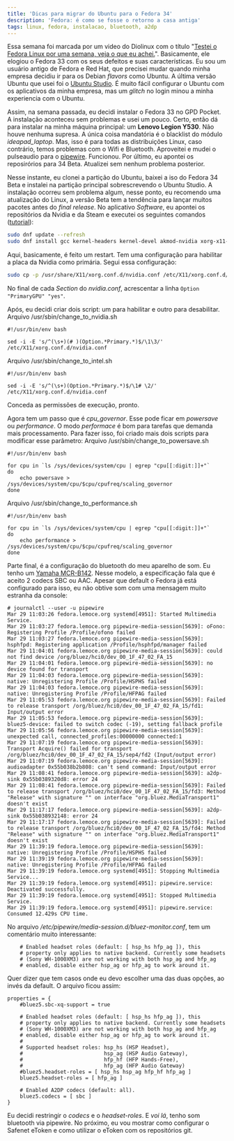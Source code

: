```yaml
---
title: 'Dicas para migrar do Ubuntu para o Fedora 34'
description: 'Fedora: é como se fosse o retorno a casa antiga'
tags: linux, fedora, instalacao, bluetooth, a2dp
---
```


Essa semana foi marcada por um video do Diolinux com o título "[Testei o Fedora Linux por uma semana, veja o que eu achei.](https://www.youtube.com/watch?v=IOEACWRrEnk)".
Basicamente, ele elogiou o Fedora 33 com os seus defeitos e suas características. Eu sou um usuário
antigo de Fedora e Red Hat, que precisei mudar quando minha empresa decidiu ir para os Debian *flavors*
como Ubuntu. A última versão Ubuntu que usei foi o [Ubuntu Studio](https://ubuntustudio.org/). É muito fácil
configurar o Ubuntu com os aplicativos da minha empresa, mas um *glitch* no login minou a minha experiencia com
o Ubuntu.

Assim, na semana passada, eu decidi instalar o Fedora 33 no GPD Pocket. A instalação aconteceu sem problemas e
usei um pouco. Certo, então dá para instalar na minha máquina principal: um **Lenovo Legion Y530**. Não houve
nenhuma supresa. A única coisa mandatória é o blacklist do módulo *ideapad_laptop*. Mas, isso é para todas as
distribuições Linux, caso contrário, temos problemas com o Wifi e Bluetooth. Aproveitei e mudei o pulseaudio
para o [pipewire](https://pipewire.org/). Funcionou. Por último, eu apontei os reposirórios para 34 Beta.
Atualizei sem nenhum problema posterior.

Nesse instante, eu clonei a partição do Ubuntu, baixei a iso do Fedora 34 Beta e instalei na partição principal
sobrescrevendo o Ubuntu Studio. A instalação ocorreu sem problema algum, nesse ponto, eu recomendo uma atualização
do Linux, a versão Beta tem a tendência para lançar muitos pacotes antes do *final release*. No aplicativo
*Software*, eu apontei os repositórios da Nvidia e da Steam e executei os seguintes comandos ([tutorial](https://docs.fedoraproject.org/en-US/quick-docs/how-to-set-nvidia-as-primary-gpu-on-optimus-based-laptops/)):

``` bash
sudo dnf update --refresh
sudo dnf install gcc kernel-headers kernel-devel akmod-nvidia xorg-x11-drv-nvidia xorg-x11-drv-nvidia-libs xorg-x11-drv-nvidia-libs.i686
```

Aqui, basicamente, é feito um restart. Tem uma configuração para habilitar a placa da Nvidia como primária.
Segui essa configuração:

``` bash
sudo cp -p /usr/share/X11/xorg.conf.d/nvidia.conf /etc/X11/xorg.conf.d/nvidia.conf
```

No final de cada *Section* do *nvidia.conf*, acrescentar a linha ```Option "PrimaryGPU" "yes"```.

Após, eu decidi criar dois script: um para habilitar e outro para desabilitar. 
Arquivo /usr/sbin/change_to_nvidia.sh

```
#!/usr/bin/env bash

sed -i -E 's/^(\s+)(# )(Option.*Primary.*)$/\1\3/' /etc/X11/xorg.conf.d/nvidia.conf
```

Arquivo /usr/sbin/change_to_intel.sh

```
#!/usr/bin/env bash

sed -i -E 's/^(\s+)(Option.*Primary.*)$/\1# \2/' /etc/X11/xorg.conf.d/nvidia.conf
```

Conceda as permissões de execução, pronto.

Agora tem um passo que é *cpu_governor*. Esse pode ficar em *powersave* ou *performance*. O modo *performace*
é bom para tarefas que demanda mais processamento. Para fazer isso, foi criado mais dois scripts para
modificar esse parâmetro:
Arquivo /usr/sbin/change_to_powersave.sh

```
#!/usr/bin/env bash

for cpu in `ls /sys/devices/system/cpu | egrep "cpu[[:digit:]]+"`
do
    echo powersave > /sys/devices/system/cpu/$cpu/cpufreq/scaling_governor
done
```

Arquivo /usr/sbin/change_to_performance.sh
```
#!/usr/bin/env bash

for cpu in `ls /sys/devices/system/cpu | egrep "cpu[[:digit:]]+"`
do
    echo performance > /sys/devices/system/cpu/$cpu/cpufreq/scaling_governor
done
```

Parte final, é a configuração do bluetooth do meu aparelho de som. Eu tenho um [Yamaha MCR-B142](https://uk.yamaha.com/files/download/other_assets/6/328816/MCR-B142_om_AB-1.pdf).
Nesse modelo, a especificação fala que é aceito 2 codecs SBC ou AAC. Apesar que default o Fedora já está
configurado para isso, eu não obtive som com uma mensagem muito estranha da console:

```
# journalctl --user -u pipewire
Mar 29 11:03:26 fedora.lemoce.org systemd[4951]: Started Multimedia Service.
Mar 29 11:03:27 fedora.lemoce.org pipewire-media-session[5639]: oFono: Registering Profile /Profile/ofono failed
Mar 29 11:03:27 fedora.lemoce.org pipewire-media-session[5639]: hsphfpd: Registering application /Profile/hsphfpd/manager failed
Mar 29 11:04:01 fedora.lemoce.org pipewire-media-session[5639]: could not find device /org/bluez/hci0/dev_00_1F_47_02_FA_15
Mar 29 11:04:01 fedora.lemoce.org pipewire-media-session[5639]: no device found for transport
Mar 29 11:04:03 fedora.lemoce.org pipewire-media-session[5639]: native: Unregistering Profile /Profile/HSPHS failed
Mar 29 11:04:03 fedora.lemoce.org pipewire-media-session[5639]: native: Unregistering Profile /Profile/HFPAG failed
Mar 29 11:05:53 fedora.lemoce.org pipewire-media-session[5639]: Failed to release transport /org/bluez/hci0/dev_00_1F_47_02_FA_15/fd1: Input/output error
Mar 29 11:05:53 fedora.lemoce.org pipewire-media-session[5639]: bluez5-device: failed to switch codec (-19), setting fallback profile
Mar 29 11:05:56 fedora.lemoce.org pipewire-media-session[5639]: unexpected call, connected_profiles:00000000 connected:1
Mar 29 11:07:19 fedora.lemoce.org pipewire-media-session[5639]: Transport Acquire() failed for transport /org/bluez/hci0/dev_00_1F_47_02_FA_15/sep4/fd2 (Input/output error)
Mar 29 11:07:19 fedora.lemoce.org pipewire-media-session[5639]: audioadapter 0x55b038b2b808: can't send command: Input/output error
Mar 29 11:08:41 fedora.lemoce.org pipewire-media-session[5639]: a2dp-sink 0x55b0389320d8: error 24
Mar 29 11:08:41 fedora.lemoce.org pipewire-media-session[5639]: Failed to release transport /org/bluez/hci0/dev_00_1F_47_02_FA_15/fd3: Method "Release" with signature "" on interface "org.bluez.MediaTransport1" doesn't exist
Mar 29 11:17:17 fedora.lemoce.org pipewire-media-session[5639]: a2dp-sink 0x55b038932148: error 24
Mar 29 11:17:17 fedora.lemoce.org pipewire-media-session[5639]: Failed to release transport /org/bluez/hci0/dev_00_1F_47_02_FA_15/fd4: Method "Release" with signature "" on interface "org.bluez.MediaTransport1" doesn't exist
Mar 29 11:39:19 fedora.lemoce.org pipewire-media-session[5639]: native: Unregistering Profile /Profile/HSPHS failed
Mar 29 11:39:19 fedora.lemoce.org pipewire-media-session[5639]: native: Unregistering Profile /Profile/HFPAG failed
Mar 29 11:39:19 fedora.lemoce.org systemd[4951]: Stopping Multimedia Service...
Mar 29 11:39:19 fedora.lemoce.org systemd[4951]: pipewire.service: Deactivated successfully.
Mar 29 11:39:19 fedora.lemoce.org systemd[4951]: Stopped Multimedia Service.
Mar 29 11:39:19 fedora.lemoce.org systemd[4951]: pipewire.service: Consumed 12.429s CPU time.
```

No arquivo */etc/pipewire/media-session.d/bluez-monitor.conf*, tem um comentário muito interessante:

```
    # Enabled headset roles (default: [ hsp_hs hfp_ag ]), this
    # property only applies to native backend. Currently some headsets
    # (Sony WH-1000XM3) are not working with both hsp_ag and hfp_ag
    # enabled, disable either hsp_ag or hfp_ag to work around it.
```

Quer dizer que tem casos onde eu devo escolher uma das duas opções, ao invés da default. O arquivo ficou
assim:

```
properties = {
    #bluez5.sbc-xq-support = true

    # Enabled headset roles (default: [ hsp_hs hfp_ag ]), this
    # property only applies to native backend. Currently some headsets
    # (Sony WH-1000XM3) are not working with both hsp_ag and hfp_ag
    # enabled, disable either hsp_ag or hfp_ag to work around it.
    #
    # Supported headset roles: hsp_hs (HSP Headset),
    #                          hsp_ag (HSP Audio Gateway),
    #                          hfp_hf (HFP Hands-Free),
    #                          hfp_ag (HFP Audio Gateway)
    #bluez5.headset-roles = [ hsp_hs hsp_ag hfp_hf hfp_ag ]
    bluez5.headset-roles = [ hfp_ag ]

    # Enabled A2DP codecs (default: all).
    bluez5.codecs = [ sbc ]
}
```

Eu decidi restringir o *codecs* e o *headset-roles*. E *voi lá*, tenho som bluetooth via pipewire. No próximo,
eu vou mostrar como configurar o Safenet eToken e como utilizar o eToken com os repositórios git.
